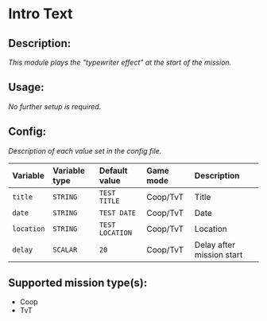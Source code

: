 # Intro Text
## Description:
_This module plays the "typewriter effect" at the start of the mission._

## Usage:
_No further setup is required._

## Config:
_Description of each value set in the config file._

| Variable   | Variable type | Default value   | Game mode  | Description               |
|:---------- |:------------- |:--------------- |:---------- |:------------------------- |
| `title`    | `STRING`      | `TEST TITLE`    | Coop/TvT   | Title                     |
| `date`     | `STRING`      | `TEST DATE`     | Coop/TvT   | Date                      |
| `location` | `STRING`      | `TEST LOCATION` | Coop/TvT   | Location                  |
| `delay`    | `SCALAR`      | `20`            | Coop/TvT   | Delay after mission start |

## Supported mission type(s):
 - Coop
 - TvT
